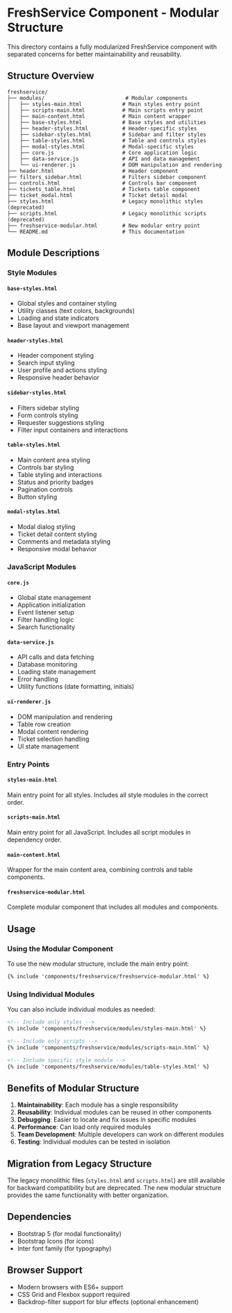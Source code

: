# FreshService Component - Modular Structure

This directory contains a fully modularized FreshService component with separated concerns for better maintainability and reusability.

## Structure Overview

```
freshservice/
├── modules/                          # Modular components
│   ├── styles-main.html             # Main styles entry point
│   ├── scripts-main.html            # Main scripts entry point
│   ├── main-content.html            # Main content wrapper
│   ├── base-styles.html             # Base styles and utilities
│   ├── header-styles.html           # Header-specific styles
│   ├── sidebar-styles.html          # Sidebar and filter styles
│   ├── table-styles.html            # Table and controls styles
│   ├── modal-styles.html            # Modal-specific styles
│   ├── core.js                      # Core application logic
│   ├── data-service.js              # API and data management
│   └── ui-renderer.js               # DOM manipulation and rendering
├── header.html                      # Header component
├── filters_sidebar.html             # Filters sidebar component
├── controls.html                    # Controls bar component
├── tickets_table.html               # Tickets table component
├── ticket_modal.html                # Ticket detail modal
├── styles.html                      # Legacy monolithic styles (deprecated)
├── scripts.html                     # Legacy monolithic scripts (deprecated)
├── freshservice-modular.html        # New modular entry point
└── README.md                        # This documentation
```

## Module Descriptions

### Style Modules

#### `base-styles.html`
- Global styles and container styling
- Utility classes (text colors, backgrounds)
- Loading and state indicators
- Base layout and viewport management

#### `header-styles.html`
- Header component styling
- Search input styling
- User profile and actions styling
- Responsive header behavior

#### `sidebar-styles.html`
- Filters sidebar styling
- Form controls styling
- Requester suggestions styling
- Filter input containers and interactions

#### `table-styles.html`
- Main content area styling
- Controls bar styling
- Table styling and interactions
- Status and priority badges
- Pagination controls
- Button styling

#### `modal-styles.html`
- Modal dialog styling
- Ticket detail content styling
- Comments and metadata styling
- Responsive modal behavior

### JavaScript Modules

#### `core.js`
- Global state management
- Application initialization
- Event listener setup
- Filter handling logic
- Search functionality

#### `data-service.js`
- API calls and data fetching
- Database monitoring
- Loading state management
- Error handling
- Utility functions (date formatting, initials)

#### `ui-renderer.js`
- DOM manipulation and rendering
- Table row creation
- Modal content rendering
- Ticket selection handling
- UI state management

### Entry Points

#### `styles-main.html`
Main entry point for all styles. Includes all style modules in the correct order.

#### `scripts-main.html`
Main entry point for all JavaScript. Includes all script modules in dependency order.

#### `main-content.html`
Wrapper for the main content area, combining controls and table components.

#### `freshservice-modular.html`
Complete modular component that includes all modules and components.

## Usage

### Using the Modular Component

To use the new modular structure, include the main entry point:

```html
{% include 'components/freshservice/freshservice-modular.html' %}
```

### Using Individual Modules

You can also include individual modules as needed:

```html
<!-- Include only styles -->
{% include 'components/freshservice/modules/styles-main.html' %}

<!-- Include only scripts -->
{% include 'components/freshservice/modules/scripts-main.html' %}

<!-- Include specific style module -->
{% include 'components/freshservice/modules/table-styles.html' %}
```

## Benefits of Modular Structure

1. **Maintainability**: Each module has a single responsibility
2. **Reusability**: Individual modules can be reused in other components
3. **Debugging**: Easier to locate and fix issues in specific modules
4. **Performance**: Can load only required modules
5. **Team Development**: Multiple developers can work on different modules
6. **Testing**: Individual modules can be tested in isolation

## Migration from Legacy Structure

The legacy monolithic files (`styles.html` and `scripts.html`) are still available for backward compatibility but are deprecated. The new modular structure provides the same functionality with better organization.

## Dependencies

- Bootstrap 5 (for modal functionality)
- Bootstrap Icons (for icons)
- Inter font family (for typography)

## Browser Support

- Modern browsers with ES6+ support
- CSS Grid and Flexbox support required
- Backdrop-filter support for blur effects (optional enhancement) 